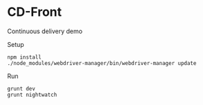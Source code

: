 # CD-Front
Continuous delivery demo

Setup

```
npm install
./node_modules/webdriver-manager/bin/webdriver-manager update
```

Run

```
grunt dev
grunt nightwatch
```

